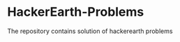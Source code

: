 # HackerEarth-Problems
The repository contains solution of hackerearth problems     
   
    
  
 
 
